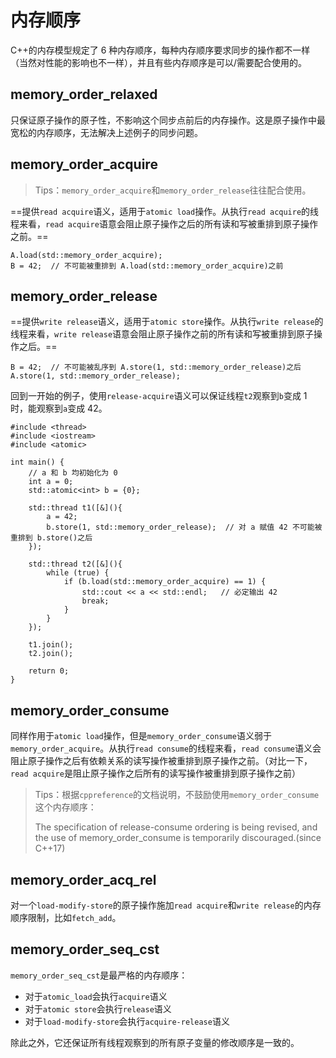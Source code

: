 # 内存顺序

C++的内存模型规定了 6 种内存顺序，每种内存顺序要求同步的操作都不一样（当然对性能的影响也不一样），并且有些内存顺序是可以/需要配合使用的。

## memory_order_relaxed

只保证原子操作的原子性，不影响这个同步点前后的内存操作。这是原子操作中最宽松的内存顺序，无法解决上述例子的同步问题。

## memory_order_acquire

> Tips：`memory_order_acquire`和`memory_order_release`往往配合使用。

==提供`read acquire`语义，适用于`atomic load`操作。从执行`read acquire`的线程来看，`read acquire`语意会阻止原子操作之后的所有读和写被重排到原子操作之前。==

```
A.load(std::memory_order_acquire);
B = 42;  // 不可能被重排到 A.load(std::memory_order_acquire)之前
```

## memory_order_release

==提供`write release`语义，适用于`atomic store`操作。从执行`write release`的线程来看，`write release`语意会阻止原子操作之前的所有读和写被重排到原子操作之后。==

```
B = 42;  // 不可能被乱序到 A.store(1, std::memory_order_release)之后
A.store(1, std::memory_order_release);
```

回到一开始的例子，使用`release-acquire`语义可以保证线程`t2`观察到`b`变成 1 时，能观察到`a`变成 42。

```
#include <thread>
#include <iostream>
#include <atomic>

int main() {
    // a 和 b 均初始化为 0
    int a = 0;
    std::atomic<int> b = {0};

    std::thread t1([&](){
        a = 42;
        b.store(1, std::memory_order_release);  // 对 a 赋值 42 不可能被重排到 b.store()之后
    });

    std::thread t2([&](){
        while (true) {
            if (b.load(std::memory_order_acquire) == 1) {
                std::cout << a << std::endl;   // 必定输出 42
                break;
            }
        }
    });

    t1.join();
    t2.join();

    return 0;
}
```

## memory_order_consume

同样作用于`atomic load`操作，但是`memory_order_consume`语义弱于`memory_order_acquire`。从执行`read consume`的线程来看，`read consume`语义会阻止原子操作之后有依赖关系的读写操作被重排到原子操作之前。（对比一下，`read acquire`是阻止原子操作之后所有的读写操作被重排到原子操作之前）

> Tips：根据`cppreference`的文档说明，不鼓励使用`memory_order_consume`这个内存顺序：
>
> The specification of release-consume ordering is being revised, and the use of memory_order_consume is temporarily discouraged.(since C++17)

## memory_order_acq_rel

对一个`load-modify-store`的原子操作施加`read acquire`和`write release`的内存顺序限制，比如`fetch_add`。

## memory_order_seq_cst

`memory_order_seq_cst`是最严格的内存顺序：

- 对于`atomic_load`会执行`acquire`语义
- 对于`atomic store`会执行`release`语义
- 对于`load-modify-store`会执行`acquire-release`语义

除此之外，它还保证所有线程观察到的所有原子变量的修改顺序是一致的。
